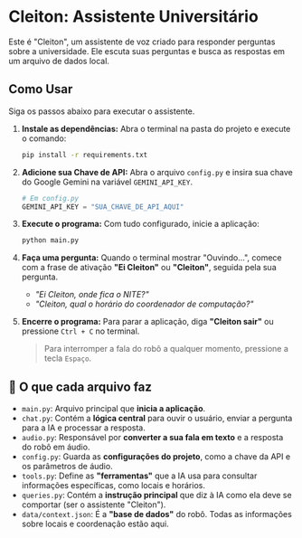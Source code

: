 # Cleiton: Assistente Universitário

Este é "Cleiton", um assistente de voz criado para responder perguntas sobre a universidade. Ele escuta suas perguntas e busca as respostas em um arquivo de dados local.

## Como Usar

Siga os passos abaixo para executar o assistente.

1.  **Instale as dependências:**
    Abra o terminal na pasta do projeto e execute o comando:
    ```bash
    pip install -r requirements.txt
    ```

2.  **Adicione sua Chave de API:**
    Abra o arquivo `config.py` e insira sua chave do Google Gemini na variável `GEMINI_API_KEY`.
    ```python
    # Em config.py
    GEMINI_API_KEY = "SUA_CHAVE_DE_API_AQUI"
    ```

3.  **Execute o programa:**
    Com tudo configurado, inicie a aplicação:
    ```bash
    python main.py
    ```

4.  **Faça uma pergunta:**
    Quando o terminal mostrar "Ouvindo...", comece com a frase de ativação **"Ei Cleiton"** ou **"Cleiton"**, seguida pela sua pergunta.

    * *"Ei Cleiton, onde fica o NITE?"*
    * *"Cleiton, qual o horário do coordenador de computação?"*

5.  **Encerre o programa:**
    Para parar a aplicação, diga **"Cleiton sair"** ou pressione `Ctrl + C` no terminal.
    > Para interromper a fala do robô a qualquer momento, pressione a tecla `Espaço`.

## 📂 O que cada arquivo faz

* `main.py`: Arquivo principal que **inicia a aplicação**.
* `chat.py`: Contém a **lógica central** para ouvir o usuário, enviar a pergunta para a IA e processar a resposta.
* `audio.py`: Responsável por **converter a sua fala em texto** e a resposta do robô em áudio.
* `config.py`: Guarda as **configurações do projeto**, como a chave da API e os parâmetros de áudio.
* `tools.py`: Define as **"ferramentas"** que a IA usa para consultar informações específicas, como locais e horários.
* `queries.py`: Contém a **instrução principal** que diz à IA como ela deve se comportar (ser o assistente "Cleiton").
* `data/context.json`: É a **"base de dados"** do robô. Todas as informações sobre locais e coordenação estão aqui.
